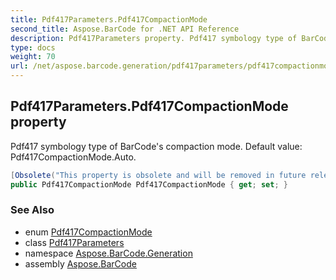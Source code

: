 ```yaml
---
title: Pdf417Parameters.Pdf417CompactionMode
second_title: Aspose.BarCode for .NET API Reference
description: Pdf417Parameters property. Pdf417 symbology type of BarCodes compaction mode. Default value Pdf417CompactionMode.Auto
type: docs
weight: 70
url: /net/aspose.barcode.generation/pdf417parameters/pdf417compactionmode/
---
```

## Pdf417Parameters.Pdf417CompactionMode property

Pdf417 symbology type of BarCode's compaction mode. Default value: Pdf417CompactionMode.Auto.

```csharp
[Obsolete("This property is obsolete and will be removed in future releases. Instead, use the Pdf417EncodeMode property.")]
public Pdf417CompactionMode Pdf417CompactionMode { get; set; }
```

### See Also

* enum [Pdf417CompactionMode](../../pdf417compactionmode/)
* class [Pdf417Parameters](../)
* namespace [Aspose.BarCode.Generation](../../pdf417parameters/)
* assembly [Aspose.BarCode](../../../)


